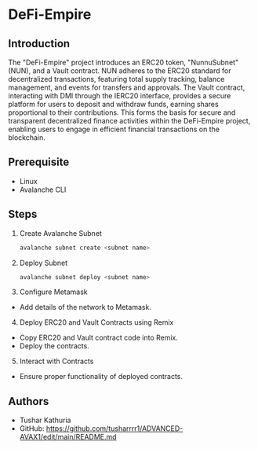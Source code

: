 # DeFi-Empire

## Introduction

The "DeFi-Empire" project introduces an ERC20 token, "NunnuSubnet" (NUN), and a Vault contract. NUN adheres to the ERC20 standard for decentralized transactions, featuring total supply tracking, balance management, and events for transfers and approvals. The Vault contract, interacting with DMI through the IERC20 interface, provides a secure platform for users to deposit and withdraw funds, earning shares proportional to their contributions. This forms the basis for secure and transparent decentralized finance activities within the DeFi-Empire project, enabling users to engage in efficient financial transactions on the blockchain.

## Prerequisite

- Linux
- Avalanche CLI

## Steps

1. Create Avalanche Subnet
   ```bash
   avalanche subnet create <subnet name>
   ```
2. Deploy Subnet
   ```bash
   avalanche subnet deploy <subnet name>
   ```
3. Configure Metamask

- Add details of the network to Metamask.

4. Deploy ERC20 and Vault Contracts using Remix

- Copy ERC20 and Vault contract code into Remix.
- Deploy the contracts.

5. Interact with Contracts

- Ensure proper functionality of deployed contracts.

## Authors

- Tushar Kathuria
- GitHub: https://github.com/tusharrrr1/ADVANCED-AVAX1/edit/main/README.md
